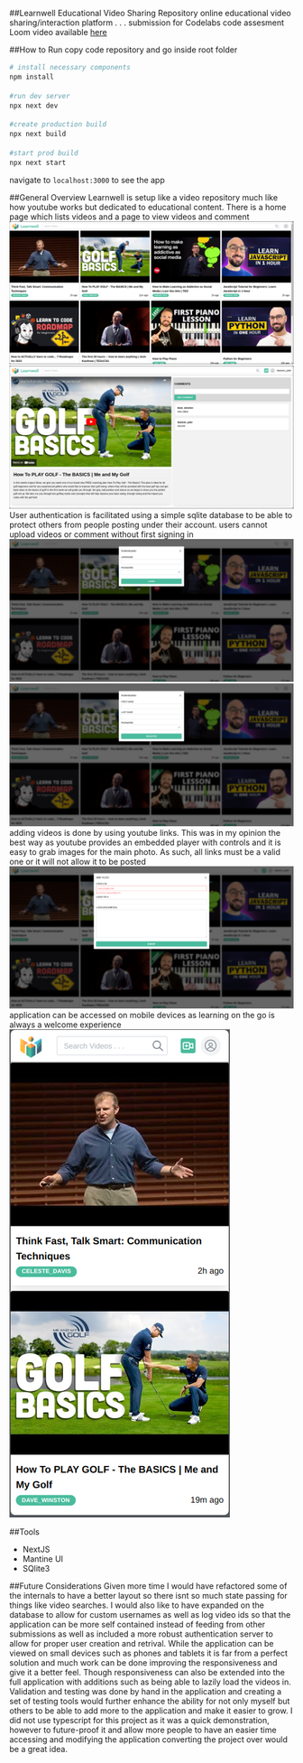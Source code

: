 ##Learnwell Educational Video Sharing Repository
online educational video sharing/interaction platform . . . submission for Codelabs code assesment
Loom video available [here](https://www.loom.com/share/e59583343fbe4bfa9265180e0dba4005?sid=21f1b4ba-1d43-4230-9c38-3705f2744d74)

##How to Run
copy code repository and go inside root folder
```bash
# install necessary components
npm install

#run dev server
npx next dev

#create production build
npx next build

#start prod build
npx next start
```
navigate to ```localhost:3000``` to see the app

##General Overview
Learnwell is setup like a video repository much like how youtube works but dedicated to educational content. There is a home page which lists videos and a page to view videos and comment
![home page](https://raw.githubusercontent.com/anatoli-dp/codelabs_learnwell/main/pics/home.png)
![video page](https://raw.githubusercontent.com/anatoli-dp/codelabs_learnwell/main/pics/video_player_with_comments.png)
User authentication is facilitated using a simple sqlite database to be able to protect others from people posting under their account. users cannot upload videos or comment without first signing in
![login modal](https://raw.githubusercontent.com/anatoli-dp/codelabs_learnwell/main/pics/login.png)
![register modal](https://raw.githubusercontent.com/anatoli-dp/codelabs_learnwell/main/pics/register.png)
adding videos is done by using youtube links. This was in my opinion the best way as youtube provides an embedded player with controls and it is easy to grab images for the main photo. As such, all links must be a valid one or it will not allow it to be posted
![youtube link validation](https://raw.githubusercontent.com/anatoli-dp/codelabs_learnwell/main/pics/youtube_link_validation.png)
application can be accessed on mobile devices as learning on the go is always a welcome experience
![mobile layout](https://raw.githubusercontent.com/anatoli-dp/codelabs_learnwell/main/pics/r_mobile.png)

##Tools
- NextJS
- Mantine UI
- SQlite3

##Future Considerations
Given more time I would have refactored some of the internals to have a better layout so there isnt so much state passing for things like video searches.
I would also like to have expanded on the database to allow for custom usernames as well as log video ids so that the application can be more self contained instead of feeding from other submissions as well as included a more robust authentication server to allow for proper user creation and retrival.
While the application can be viewed on small devices such as phones and tablets it is far from a perfect solution and much work can be done improving the responsiveness and give it a better feel. Though responsiveness can also be extended into the full application with additions such as being able to lazily load the videos in.
Validation and testing was done by hand in the application and creating a set of testing tools would further enhance the ability for not only myself but others to be able to add more to the application and make it easier to grow.
I did not use typescript for this project as it was a quick demonstration, however to future-proof it and allow more people to have an easier time accessing and modifying the application converting the project over would be a great idea.
